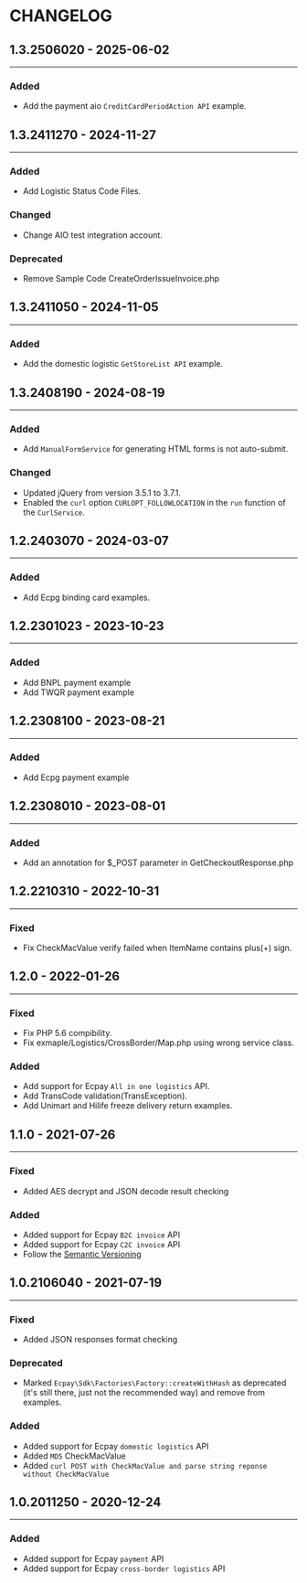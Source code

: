 CHANGELOG
=========
## 1.3.2506020 - 2025-06-02
-----
### Added
- Add the payment aio `CreditCardPeriodAction API` example.

## 1.3.2411270 - 2024-11-27
-----
### Added
- Add Logistic Status Code Files.
### Changed
- Change AIO test integration account.
### Deprecated
- Remove Sample Code CreateOrderIssueInvoice.php

## 1.3.2411050 - 2024-11-05
-----
### Added
- Add the domestic logistic `GetStoreList API` example.

## 1.3.2408190 - 2024-08-19
-----
### Added
- Add `ManualFormService` for generating HTML forms is not auto-submit.

### Changed
- Updated jQuery from version 3.5.1 to 3.7.1.
- Enabled the `curl` option `CURLOPT_FOLLOWLOCATION` in the `run` function of the `CurlService`.

## 1.2.2403070 - 2024-03-07
-----
### Added
- Add Ecpg binding card examples.
## 1.2.2301023 - 2023-10-23
-----
### Added
- Add BNPL payment example
- Add TWQR payment example
## 1.2.2308100 - 2023-08-21
-----
### Added
- Add Ecpg payment example
## 1.2.2308010 - 2023-08-01
-----
### Added
- Add an annotation for $_POST parameter in GetCheckoutResponse.php
## 1.2.2210310 - 2022-10-31
-----

### Fixed
- Fix CheckMacValue verify failed when ItemName contains plus(+) sign.

## 1.2.0 - 2022-01-26
-----

### Fixed
- Fix PHP 5.6 compibility.
- Fix exmaple/Logistics/CrossBorder/Map.php using wrong service class.

### Added
- Add support for Ecpay `All in one logistics` API.
- Add TransCode validation(TransException).
- Add Unimart and Hilife freeze delivery return examples.

## 1.1.0 - 2021-07-26
-----

### Fixed
- Added AES decrypt and JSON decode result checking

### Added
- Added support for Ecpay `B2C invoice` API
- Added support for Ecpay `C2C invoice` API
- Follow the [Semantic Versioning](https://semver.org)

## 1.0.2106040 - 2021-07-19
-----

 ### Fixed
 - Added JSON responses format checking

 ### Deprecated
 - Marked `Ecpay\Sdk\Factories\Factory::createWithHash` as deprecated (it's still there, just not the
  recommended way) and remove from examples.

 ### Added
 - Added support for Ecpay `domestic logistics` API
 - Added `MD5` CheckMacValue
 - Added `curl POST with CheckMacValue and parse string reponse without CheckMacValue`


## 1.0.2011250 - 2020-12-24
-----

 ### Added
 - Added support for Ecpay `payment` API
 - Added support for Ecpay `cross-border logistics` API